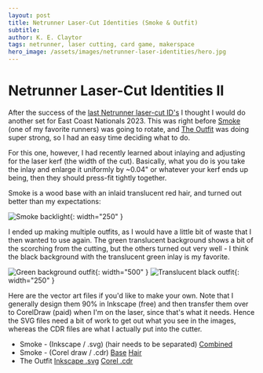 ```yaml
---
layout: post
title: Netrunner Laser-Cut Identities (Smoke & Outfit)
subtitle:
author: K. E. Claytor
tags: netrunner, laser cutting, card game, makerspace
hero_image: /assets/images/netrunner-laser-identities/hero.jpg
---
```


# Netrunner Laser-Cut Identities II
After the success of the [last Netrunner laser-cut ID's](/2023/06/03/netrunner-ids.html) I thought I would do another set for East Coast Nationals 2023. 
This was right before [Smoke](https://netrunnerdb.com/find/?q=smoke) (one of my favorite runners) was going to rotate, and [The Outfit](https://netrunnerdb.com/find/?q=the+outfit) was doing super strong, so I had an easy time deciding what to do.

For this one, however, I had recently learned about inlaying and adjusting for the laser kerf (the width of the cut).
Basically, what you do is you take the inlay and enlarge it uniformly by ~0.04" or whatever your kerf ends up being, then they should press-fit tightly together.

Smoke is a wood base with an inlaid translucent red hair, and turned out better than my expectations:

![Smoke backlight](/assets/images/netrunner-laser-identities/smoke.png){: width="250" }

I ended up making multiple outfits, as I would have a little bit of waste that I then wanted to use again.
The green translucent background shows a bit of the scorching from the cutting, but the others turned out very well - I think the black background with the translucent green inlay is my favorite.

![Green background outfit](/assets/images/netrunner-laser-identities/outfit-green.png){: width="500" } ![Translucent black outfit](/assets/images/netrunner-laser-identities/outfit-black.png){: width="250" }

Here are the vector art files if you'd like to make your own.
Note that I generally design them 90% in Inkscape (free) and then transfer them over to CorelDraw (paid) when I'm on the laser, since that's what it needs.
Hence the SVG files need a bit of work to get out what you see in the images, whereas the CDR files are what I actually put into the cutter.
- Smoke - (Inkscape / .svg) (hair needs to be separated) [Combined](/assets/images/netrunner-laser-identities/Shaper-Smoke.svg)
- Smoke - (Corel draw / .cdr) [Base](/assets/images/netrunner-laser-identities/Shaper-Smoke.cdr) [Hair](/assets/images/netrunner-laser-identities/Shaper-Smoke-Hair.cdr)
- The Outfit [Inkscape .svg](/assets/images/netrunner-laser-identities/Weyland-Outfit.svg) [Corel .cdr](/assets/images/netrunner-laser-identities/Weyland-Outfit.cdr)
